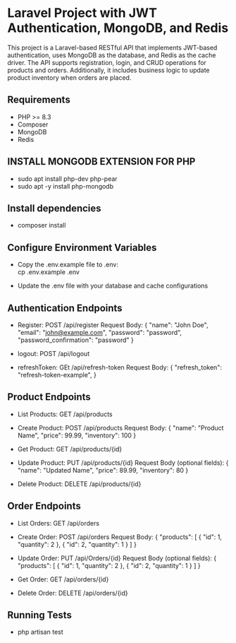 # Laravel Project with JWT Authentication, MongoDB, and Redis

This project is a Laravel-based RESTful API that implements JWT-based authentication, uses MongoDB as the database, and Redis as the cache driver. The API supports registration, login, and CRUD operations for products and orders. Additionally, it includes business logic to update product inventory when orders are placed.

## Requirements

- PHP >= 8.3
- Composer
- MongoDB
- Redis

## INSTALL MONGODB EXTENSION FOR PHP

- sudo apt install php-dev php-pear
- sudo apt -y install php-mongodb

## Install dependencies

- composer install

## Configure Environment Variables

- Copy the .env.example file to .env:  
      cp .env.example .env

- Update the .env file with your database and cache configurations

## Authentication Endpoints

- Register: POST /api/register
Request Body:
{
  "name": "John Doe",
  "email": "john@example.com",
  "password": "password",
  "password_confirmation": "password"
}

- logout: POST /api/logout

- refreshToken: GEt /api/refresh-token
Request Body:
{
  "refresh_token": "refresh-token-example",
}

## Product Endpoints

- List Products: GET /api/products

- Create Product: POST /api/products
Request Body:
{
  "name": "Product Name",
  "price": 99.99,
  "inventory": 100
}

- Get Product: GET /api/products/{id}

- Update Product: PUT /api/products/{id}
Request Body (optional fields):
{
  "name": "Updated Name",
  "price": 89.99,
  "inventory": 80
}

- Delete Product: DELETE /api/products/{id}


## Order Endpoints

- List Orders: GET /api/orders

- Create Order: POST /api/orders
Request Body:
{
  "products": [
    {
      "id": 1,
      "quantity": 2
    },
    {
      "id": 2,
      "quantity": 1
    }
  ]
}

- Update Order: PUT /api/Orders/{id}
Request Body (optional fields):
{
  "products": [
    {
      "id": 1,
      "quantity": 2
    },
    {
      "id": 2,
      "quantity": 1
    }
  ]
}

- Get Order: GET /api/orders/{id}

- Delete Order: DELETE /api/orders/{id}

## Running Tests

- php artisan test


